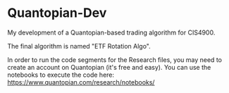 # Quantopian-Dev
My development of a Quantopian-based trading algorithm for CIS4900.

The final algorithm is named "ETF Rotation Algo".

In order to run the code segments for the Research files, you may need to create an account on Quantopian (it's free and easy).
You can use the notebooks to execute the code here: https://www.quantopian.com/research/notebooks/

